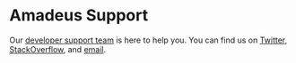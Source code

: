 # Amadeus Support

Our [developer support team](https://developers.amadeus.com/developers) is here to help you. You can find us on [Twitter](#), [StackOverflow](https://stackoverflow.com/questions/tagged/amadeus), and [email](#).

